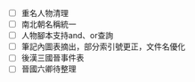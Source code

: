 - [ ] 重名人物清理
- [ ] 南北朝名稱統一
- [ ] 人物腳本支持and、or查詢
- [ ] 筆記內圖表摘出，部分索引號更正，文件名優化
- [ ] 後漢三國晉事件表
- [ ] 晉國六卿待整理